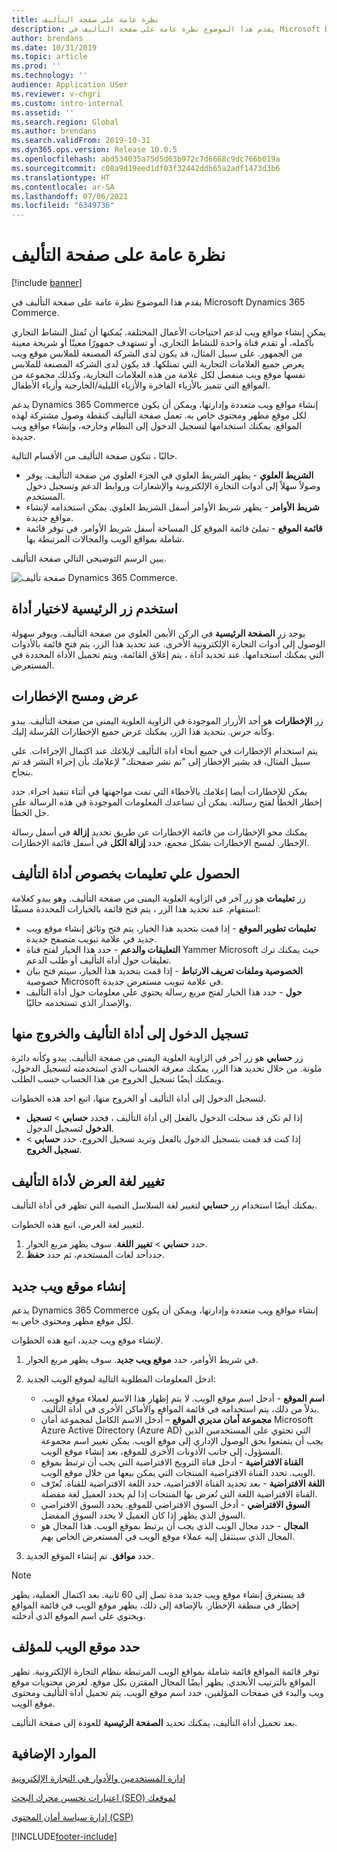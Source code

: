 ```yaml
---
title: نظرة عامة على صفحة التأليف
description: يقدم هذا الموضوع نظرة عامة على صفحة التأليف في Microsoft Dynamics 365 Commerce.
author: brendans
ms.date: 10/31/2019
ms.topic: article
ms.prod: ''
ms.technology: ''
audience: Application USer
ms.reviewer: v-chgri
ms.custom: intro-internal
ms.assetid: ''
ms.search.region: Global
ms.author: brendans
ms.search.validFrom: 2019-10-31
ms.dyn365.ops.version: Release 10.0.5
ms.openlocfilehash: abd534035a75d5d63b972c7d6668c9dc766b019a
ms.sourcegitcommit: c08a9d19eed1df03f32442ddb65a2adf1473d3b6
ms.translationtype: HT
ms.contentlocale: ar-SA
ms.lasthandoff: 07/06/2021
ms.locfileid: "6349736"
---
```

# <a name="authoring-page-overview"></a>نظرة عامة على صفحة التأليف

  
 [!include [banner](includes/banner.md)]

يقدم هذا الموضوع نظرة عامة على صفحة التأليف في Microsoft Dynamics 365 Commerce.

يمكن إنشاء مواقع ويب لدعم احتياجات الأعمال المختلفة. يُمكنها أن تُمثل النشاط التجاري بأكمله، أو تقدم قناة واحدة للنشاط التجاري، أو تستهدف جمهورًا معينًا أو شريحة معينة من الجمهور. على سبيل المثال، قد يكون لدى الشركة المصنعة للملابس موقع ويب يعرض جميع العلامات التجارية التي تمتلكها. قد يكون لدى الشركة المصنعة للملابس نفسها موقع ويب منفصل لكل علامة من هذه العلامات التجارية، وكذلك مجموعة من المواقع التي تتميز بالأزياء الفاخرة والأزياء الليلية/الخارجية وأزياء الأطفال.

يدعم Dynamics 365 Commerce إنشاء مواقع ويب متعددة وإدارتها، ويمكن أن يكون لكل موقع مظهر ومحتوى خاص به. تعمل صفحة التأليف كنقطة وصول مشتركة لهذه المواقع. يمكنك استخدامها لتسجيل الدخول إلى النظام وخارجه، وإنشاء مواقع ويب جديدة.

حاليًا ، تتكون صفحة التأليف من الأقسام التالية.

- **الشريط العلوي** - يظهر الشريط العلوي في الجزء العلوي من صفحة التأليف. يوفر وصولاً سهلاً إلى أدوات التجارة الإلكترونية والإشعارات وروابط الدعم وتسجيل دخول المستخدم.
- **شريط الأوامر** - يظهر شريط الأوامر أسفل الشريط العلوي. يمكن استخدامه لإنشاء مواقع جديدة.
- **قائمة الموقع** - تملئ قائمة الموقع كل المساحة أسفل شريط الأوامر. في توفر قائمة شاملة بمواقع الويب والمجالات المرتبطة بها.

يبين الرسم التوضيحي التالي صفحة التأليف.

![صفحة تأليف Dynamics 365 Commerce.](../commerce/media/authoring_tools_01.png)

## <a name="use-the-home-button-to-select-a-tool"></a>استخدم زر الرئيسية لاختيار أداة

يوجد زر **الصفحة الرئيسية** في الركن الأيمن العلوي من صفحة التأليف. ويوفر سهولة الوصول إلى أدوات التجارة الإلكترونية الأخرى. عند تحديد هذا الزر، يتم فتح قائمة بالأدوات التي يمكنك استخدامها. عند تحديد أداة ، يتم إغلاق القائمة، ويتم تحميل الأداة المحددة في المستعرض.

## <a name="view-and-clear-notifications"></a>عرض ومسح الإخطارات

زر **الإخطارات** هو أحد الأزرار الموجودة في الزاوية العلوية اليمنى من صفحة التأليف. يبدو وكأنه جرس. بتحديد هذا الزر، يمكنك عرض جميع الإخطارات المُرسلة إليك.

يتم استخدام الإخطارات في جميع أنحاء أداة التأليف لإبلاغك عند اكتمال الإجراءات. على سبيل المثال، قد يشير الإخطار إلى "تم نشر صفحتك" لإعلامك بأن إجراء النشر قد تم بنجاح.

يمكن للإخطارات أيضا إعلامك بالأخطاء التي تمت مواجهتها في أثناء تنفيذ اجراء. حدد إخطار الخطأ لفتح رسالته. يمكن أن تساعدك المعلومات الموجودة في هذه الرسالة على حل الخطأ.

يمكنك محو الإخطارات من قائمة الإخطارات عن طريق تحديد **إزالة** في أسفل رسالة الإخطار. لمسح الإخطارات بشكل مجمع، حدد **إزالة الكل** في أسفل قائمة الإخطارات.

## <a name="get-help-with-the-authoring-tool"></a>الحصول علي تعليمات بخصوص أداة التأليف

زر **تعليمات** هو زر آخر في الزاوية العلوية اليمنى من صفحة التأليف. وهو يبدو كعلامة استفهام. عند تحديد هذا الزر ، يتم فتح قائمة بالخيارات المحددة مسبقًا:

- **تعليمات تطوير الموقع** - إذا قمت بتحديد هذا الخيار، يتم فتح وثائق إنشاء موقع ويب جديد في علامة تبويب متصفح جديدة.
- **التعليقات والدعم** - حدد هذا الخيار لفتح قناة Yammer Microsoft حيث يمكنك ترك تعليقات حول أداة التأليف أو طلب الدعم.
- **الخصوصية وملفات تعريف الارتباط** - إذا قمت بتحديد هذا الخيار، سيتم فتح بيان خصوصية Microsoft في علامة تبويب مستعرض جديدة.
- **حول** - حدد هذا الخيار لفتح مربع رسالة يحتوي علي معلومات حول أداة التأليف والإصدار الذي تستخدمه حاليًا.

## <a name="sign-in-to-and-out-of-the-authoring-tool"></a>تسجيل الدخول إلى أداة التأليف والخروج منها

زر **حسابي** هو زر آخر في الزاوية العلوية اليمنى من صفحة التأليف. يبدو وكأنه دائرة ملونة. من خلال تحديد هذا الزر، يمكنك معرفة الحساب الذي استخدمته لتسجيل الدخول، ويمكنك أيضًا تسجيل الخروج من هذا الحساب حسب الطلب.

لتسجيل الدخول إلى أداة التأليف أو الخروج منها، اتبع احد هذه الخطوات.

- إذا لم تكن قد سجلت الدخول بالفعل إلى أداة التأليف ، فحدد **حسابي** \> **تسجيل الدخول** لتسجيل الدخول.
- إذا كنت قد قمت بتسجيل الدخول بالفعل وتريد تسجيل الخروج، حدد **حسابي** \> **تسجيل الخروج**.

## <a name="change-the-display-language-of-the-authoring-tool"></a>تغيير لغة العرض لأداة التأليف

يمكنك أيضًا استخدام زر **حسابي** لتغيير لغة السلاسل النصية التي تظهر في أداة التأليف.

لتغيير لغة العرض، اتبع هذه الخطوات.

1. حدد **حسابي** \> **تغيير اللغة**. سوف يظهر مربع الحوار.
1. حددأحد لغات المستخدم، ثم حدد **حفظ**.

## <a name="create-a-new-website"></a>إنشاء موقع ويب جديد

يدعم Dynamics 365 Commerce إنشاء مواقع ويب متعددة وإدارتها، ويمكن أن يكون لكل موقع مظهر ومحتوى خاص به.

لإنشاء موقع ويب جديد، اتبع هذه الخطوات.

1. في شريط الأوامر، حدد **موقع ويب جديد**. سوف يظهر مربع الحوار.
2. ادخل المعلومات المطلوبة التالية لموقع الويب الجديد:

    - **اسم الموقع** - أدخل اسم موقع الويب. لا يتم إظهار هذا الاسم لعملاء موقع الويب. بدلاً من ذلك، يتم استخدامه في قائمة المواقع والأماكن الأخرى في أداة التأليف.
    - **مجموعة أمان مديري الموقع** – أدخل الاسم الكامل لمجموعة أمان Microsoft Azure Active Directory (Azure AD) التي تحتوي على المستخدمين الذين يجب أن يتمتعوا بحق الوصول الإداري إلى موقع الويب. يمكن تغيير اسم مجموعة المسؤول، إلى جانب الأذونات الأخرى للموقع، بعد إنشاء موقع الويب.
    - **القناة الافتراضية** - أدخل قناة الترويج الافتراضية التي يجب أن ترتبط بموقع الويب. تحدد القناة الافتراضية المنتجات التي يمكن بيعها من خلال موقع الويب.
    - **اللغة الافتراضية** - بعد تحديد القناة الافتراضية، حدد اللغة الافتراضية للقناة. تُعرّف القناة الافتراضية اللغة التي تُعرض بها المنتجات إذا لم يحدد العميل لغة مفضلة.
    - **السوق الافتراضي** - أدخل السوق الافتراضي للموقع. يحدد السوق الافتراضي السوق الذي يظهر إذا كان العميل لا يحدد السوق المفضل.
    - **المجال** - حدد مجال الويب الذي يجب أن يرتبط بموقع الويب. هذا المجال هو المجال الذي سينتقل إليه عملاء موقع الويب في المستعرض الخاص بهم.

1. حدد **موافق**. تم إنشاء الموقع الجديد.

> [!NOTE]
> قد يستغرق إنشاء موقع ويب جديد مدة تصل إلى 60 ثانية. بعد اكتمال العملية، يظهر إخطار في منطقة الإخطار. بالإضافة إلى ذلك، يظهر موقع الويب في قائمة المواقع ويحتوي على اسم الموقع الذي أدخلته.

## <a name="select-a-website-to-author"></a>حدد موقع الويب للمؤلف

توفر قائمة المواقع قائمة شاملة بمواقع الويب المرتبطة بنظام التجارة الإلكترونية. تظهر المواقع بالترتيب الأبجدي. يظهر أيضًا المجال المقترن بكل موقع. لعرض محتويات موقع ويب والبدء في صفحات المؤلفين، حدد اسم موقع الويب. يتم تحميل أداة التأليف ومحتوى موقع الويب.

بعد تحميل أداة التأليف، يمكنك تحديد **الصفحة الرئيسية** للعودة إلى صفحة التأليف.

## <a name="additional-resources"></a>الموارد الإضافية

[إدارة المستخدمين والأدوار في التجارة الإلكترونية](manage-ecommerce-users-roles.md)

[اعتبارات تحسين محرك البحث (SEO) لموقعك](search-engine-optimization-considerations.md)

[إدارة سياسة أمان المحتوى (CSP)](manage-csp.md)


[!INCLUDE[footer-include](../includes/footer-banner.md)]
